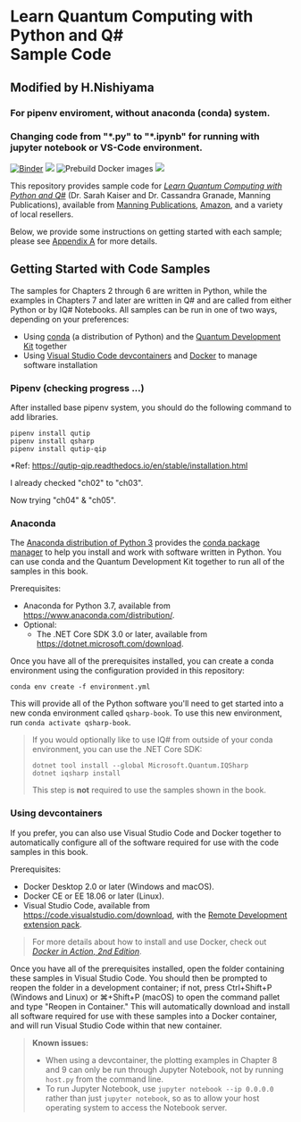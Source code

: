 # Learn Quantum Computing with Python and Q# <br> Sample Code #
## Modified by H.Nishiyama 
### For pipenv enviroment, without anaconda (conda) system.
### Changing code from "\*.py" to "\*.ipynb" for running with jupyter notebook or VS-Code environment.

[![Binder](https://mybinder.org/badge_logo.svg)](https://mybinder.org/v2/gh/crazy4pi314/learn-qc-with-python-and-qsharp/main)
[![](https://img.shields.io/badge/Q%23%20dependencies-0.17-blue)](https://docs.microsoft.com/en-us/quantum/resources/relnotes#version-0172105143879)
![Prebuild Docker images](https://github.com/crazy4pi314/learn-qc-with-python-and-qsharp/workflows/Prebuild%20Docker%20images/badge.svg?branch=main)
[![](https://img.shields.io/github/license/crazy4pi314/learn-qc-with-python-and-qsharp)](https://github.com/crazy4pi314/learn-qc-with-python-and-qsharp/blob/main/LICENSE)


This repository provides sample code for [_Learn Quantum Computing with Python and Q#_](https://www.manning.com/books/learn-quantum-computing-with-python-and-q-sharp) (Dr. Sarah Kaiser and Dr. Cassandra Granade, Manning Publications), available from [Manning Publications](https://www.manning.com/books/learn-quantum-computing-with-python-and-q-sharp?a_aid=learn-qc-granade&a_bid=ee23f338), [Amazon](https://www.amazon.com/Learn-Quantum-Computing-Python-hands/dp/1617296139/), and a variety of local resellers.

Below, we provide some instructions on getting started with each sample; please see [Appendix A](https://livebook.manning.com/book/learn-quantum-computing-with-python-and-q-sharp/appendix-a?origin=product-toc) for more details.

## Getting Started with Code Samples ##

The samples for Chapters 2 through 6 are written in Python, while the examples in Chapters 7 and later are written in Q# and are called from either Python or by IQ# Notebooks.
All samples can be run in one of two ways, depending on your preferences:

- Using [conda](https://docs.conda.io/en/latest/) (a distribution of Python) and the [Quantum Development Kit](https://docs.microsoft.com/quantum) together
- Using [Visual Studio Code devcontainers](https://code.visualstudio.com/docs/remote/containers) and [Docker](https://www.docker.com/) to manage software installation

### Pipenv (checking progress ...)
After installed base pipenv system, you should do the following command to add libraries.
```
pipenv install qutip
pipenv install qsharp
pipenv install qutip-qip
```
*Ref: https://qutip-qip.readthedocs.io/en/stable/installation.html

I already checked "ch02" to "ch03".

Now trying "ch04" & "ch05".

### Anaconda

The [Anaconda distribution of Python 3](https://www.anaconda.com/distribution/) provides the [conda package manager](https://docs.conda.io/en/latest/) to help you install and work with software written in Python.
You can use conda and the Quantum Development Kit together to run all of the samples in this book.

Prerequisites:

- Anaconda for Python 3.7, available from https://www.anaconda.com/distribution/.
- Optional:
  - The .NET Core SDK 3.0 or later, available from https://dotnet.microsoft.com/download.

Once you have all of the prerequisites installed, you can create a conda environment using the configuration provided in this repository:

```
conda env create -f environment.yml
```

This will provide all of the Python software you'll need to get started into a new conda environment called `qsharp-book`.
To use this new environment, run `conda activate qsharp-book`.

> If you would optionally like to use IQ# from outside of your conda environment, you can use the .NET Core SDK:
>
> ```
> dotnet tool install --global Microsoft.Quantum.IQSharp
> dotnet iqsharp install
> ```
>
> This step is **not** required to use the samples shown in the book.

### Using devcontainers ###

If you prefer, you can also use Visual Studio Code and Docker together to automatically configure all of the software required for use with the code samples in this book.

Prerequisites:

- Docker Desktop 2.0 or later (Windows and macOS).
- Docker CE or EE 18.06 or later (Linux).
- Visual Studio Code, available from https://code.visualstudio.com/download, with the [Remote Development extension pack](https://aka.ms/vscode-remote/download/extension).

> For more details about how to install and use Docker, check out [_Docker in Action, 2nd Edition_](https://www.manning.com/books/docker-in-action-second-edition).

Once you have all of the prerequisites installed, open the folder containing these samples in Visual Studio Code.
You should then be prompted to reopen the folder in a development container; if not, press Ctrl+Shift+P (Windows and Linux) or ⌘+Shift+P (macOS) to open the command pallet and type "Reopen in Container."
This will automatically download and install all software required for use with these samples into a Docker container, and will run Visual Studio Code within that new container.

> **Known issues:**
> - When using a devcontainer, the plotting examples in Chapter 8 and 9 can only be run through Jupyter Notebook, not by running `host.py` from the command line.
> - To run Jupyter Notebook, use `jupyter notebook --ip 0.0.0.0` rather than just `jupyter notebook`, so as to allow your host operating system to access the Notebook server.
